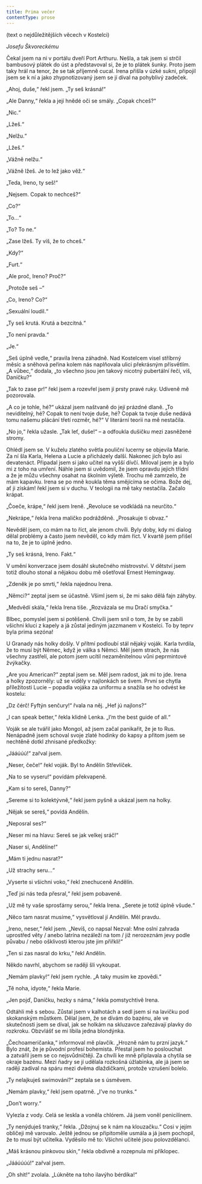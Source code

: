 ```yaml
---
title: Prima večer
contentType: prose
---
```


(text o nejdůležitějších věcech v Kostelci)

_Josefu Škvoreckému_

  

Čekal jsem na ni v portálu dveří Port Arthuru. Nešla, a tak jsem si strčil bambusový plátek do úst a představoval si, že je to plátek šunky. Proto jsem taky hrál na tenor, že se tak příjemně cucal. Irena přišla v úzké sukni, připojil jsem se k ní a jako zhypnotizovaný jsem se jí díval na pohyblivý zadeček.

„Ahoj, duše,“ řekl jsem. „Ty seš krásná!“

„Ale Danny,“ řekla a její hnědé oči se smály. „Copak chceš?“

„Nic.“

„Lžeš.“

„Nelžu.“

„Lžeš.“

„Vážně nelžu.“

„Vážně lžeš. Je to lež jako věž.“

„Teda, Ireno, ty seš!“

„Nejsem. Copak to nechceš?“

„Co?“

„To…“

„To? To ne.“

„Zase lžeš. Ty víš, že to chceš.“

„Kdy?“

„Furt.“

„Ale proč, Ireno? Proč?“

„Protože seš –“

„Co, Ireno? Co?“

„Sexuální loudil.“

„Ty seš krutá. Krutá a bezcitná.“

„To není pravda.“

„Je.“

„Seš úplně vedle,“ pravila Irena záhadně. Nad Kostelcem visel stříbrný měsíc a sněhová peřina kolem nás naplňovala ulici překrásným přísvětlím. „A vůbec,“ dodala, „to všechno jsou jen takový nicotný pubertální řeči, víš, Daníčku?“

„Tak to zase pr!“ řekl jsem a rozevřel jsem jí prsty pravé ruky. Udiveně mě pozorovala.

„A co je tohle, hé?“ ukázal jsem naštvaně do její prázdné dlaně. „To neviditelný, hé? Copak to není tvoje duše, hé? Copak ta tvoje duše nedává tomu našemu plácání třetí rozměr, hé?“ V literární teorii na mě nestačila.

„No jo,“ řekla užasle. „Tak leť, duše!“ – a odfoukla dušičku mezi zasněžené stromy.

Ohlédl jsem se. V kuželu zlatého světla pouliční lucerny se objevila Marie. Za ní šla Karla, Helena a Lucie a přicházely další. Nakonec jich bylo asi devatenáct. Připadal jsem si jako učitel na vyšší dívčí. Miloval jsem je a bylo mi z toho na umření. Náhle jsem si uvědomil, že jsem opravdu jejich třídní a že je můžu všechny osahat na školním výletě. Trochu mě zamrzelo, že mám kapavku. Irena se po mně koukla těma smějícíma se očima. Bože dej, ať ji získám! řekl jsem si v duchu. V teologii na mě taky nestačila. Začalo krápat.

„Čoeče, krápe,“ řekl jsem Ireně. „Revoluce se vodkládá na neur­čito.“

„Nekrápe,“ řekla Irena maličko podrážděně. „Prosakuje ti obvaz.“

Nevěděl jsem, co mám na to říct, ale jenom chvíli. Byly doby, kdy mi dialog dělal problémy a často jsem nevěděl, co kdy mám říct. V kvartě jsem přišel na to, že je to úplně jedno.

„Ty seš krásná, Ireno. Fakt.“

V umění konverzace jsem dosáhl skutečného mistrovství. V dětství jsem totiž dlouho stonal a nějakou dobu mě ošetřoval Ernest Hemingway.

„Zdeněk je po smrti,“ řekla najednou Irena.

„Němci?“ zeptal jsem se účastně. Všiml jsem si, že mi sako dělá fajn záhyby.

„Medvědí skála,“ řekla Irena tiše. „Rozvázala se mu Dračí smyčka.“

Blbec, pomyslel jsem si potěšeně. Chvíli jsem snil o tom, že by se zabili všichni kluci z kapely a já zůstal jediným jazzmanem v Kostelci. To by teprv byla prima sezóna!

U Granady nás holky došly. V přítmí podloubí stál nějaký voják. Karla tvrdila, že to musí být Němec, když je válka s Němci. Měl jsem strach, že nás všechny zastřelí, ale potom jsem ucítil nezaměnitelnou vůni peprmintové žvýkačky.

„Are you American?“ zeptal jsem se. Měl jsem radost, jak mi to jde. Irena a holky zpozorněly: už se viděly v najlonkách se švem. První se chytla příležitosti Lucie – popadla vojáka za uniformu a snažila se ho odvést ke kostelu:

„Dz čérč! Fyftýn senčury!“ řvala na něj. „Hef jú najlons?“

„I can speak better,“ řekla klidně Lenka. „I’m the best guide of all.“

Voják se ale tvářil jako Mongol, až jsem začal panikařit, že je to Rus. Nenápadně jsem schoval svoje zlaté hodinky do kapsy a přitom jsem se nechtěně dotkl zhnisané předkožky:

„Jááúúú!“ zařval jsem.

„Neser, čeče!“ řekl voják. Byl to Andělín Střevlíček.

„Na to se vyseru!“ povídám překvapeně.

„Kam si to sereš, Danny?“

„Sereme si to kolektývně,“ řekl jsem pyšně a ukázal jsem na holky.

„Nějak se sereš,“ povídá Andělín.

„Neposral ses?“

„Neser mi na hlavu: Sereš se jak velkej sráč!“

„Naser si, Andělíne!“

„Mám ti jednu nasrat?“

„Už strachy seru…“

„Vyserte si všichni voko,“ řekl znechuceně Andělín.

„Teď jsi nás teda přesral,“ řekl jsem pobaveně.

„Už mě ty vaše sprosťárny serou,“ řekla Irena. „Serete je totiž úplně všude.“

„Něco tam nasrat musíme,“ vysvětloval jí Andělín. Měl pravdu.

„Ireno, neser,“ řekl jsem. „Nevíš, co napsal Nezval: Mne oslní zahrada uprostřed věty / anebo latrína nezáleží na tom / již nerozeznám jevy podle půvabu / nebo ošklivosti kterou jste jim přiřkli!“

„Ten si zas nasral do krku,“ řekl Andělín.

Někdo navrhl, abychom se raději šli vykoupat.

„Nemám plavky!“ řekl jsem rychle. „A taky musím ke zpovědi.“

„Tě noha, idyote,“ řekla Marie.

„Jen pojď, Daníčku, hezky s náma,“ řekla pomstychtivě Irena.

Odtáhli mě s sebou. Zůstal jsem v kalhotách a sedl jsem si na lavičku pod skokanským můstkem. Dělal jsem, že se dívám do bazénu, ale ve skutečnosti jsem se díval, jak se holkám na skluzavce zařezávají plavky do rozkroku. Obzvlášť se mi líbila jedna blondýnka.

„Čechoameričanka,“ informoval mě plavčík. „Hrozně nám tu przní jazyk.“ Bylo znát, že je původní profesí bohemista. Přestal jsem ho poslouchat a zatvářil jsem se co nejsvůdničtěji. Za chvíli ke mně připlavala a chytila se okraje bazénu. Mezi ňadry se jí udělala rozkošná úžlabinka, ale já jsem se raději zadíval na spáru mezi dvěma dlaždičkami, protože vzrušení bolelo.

„Ty nelajkuješ swimování?“ zeptala se s úsměvem.

„Nemám plavky,“ řekl jsem opatrně. „I’ve no trunks.“

„Don’t worry.“

Vylezla z vody. Celá se leskla a voněla chlórem. Já jsem voněl penicilínem.

„Ty nenýduješ tranky,“ řekla. „Džojnuj se k nám na klouzačku.“ Cosi v jejím obličeji mě varovalo. Ještě jednou se připitoměle usmála a já jsem pochopil, že to musí být učitelka. Vyděsilo mě to: Všichni učitelé jsou polovzdělanci.

„Máš krásnou pinkovou skin,“ řekla obdivně a rozepnula mi příklopec.

„Jááúúúú!“ zařval jsem.

„Oh shit!“ zvolala. „Lúkněte na toho ilavýho bérdíka!“
